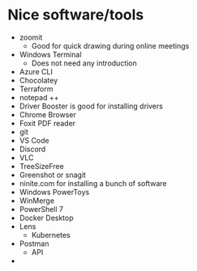 # Nice software/tools

- zoomit
  - Good for quick drawing during online meetings
- Windows Terminal
  - Does not need any introduction
- Azure CLI
- Chocolatey
- Terraform
- notepad ++
- Driver Booster is good for installing drivers
- Chrome Browser
- Foxit PDF reader
- git
- VS Code
- Discord
- VLC
- TreeSizeFree
- Greenshot or snagit
- ninite.com for installing a bunch of software
- Windows PowerToys
- WinMerge
- PowerShell 7
- Docker Desktop
- Lens
  - Kubernetes
- Postman
  - API
- 